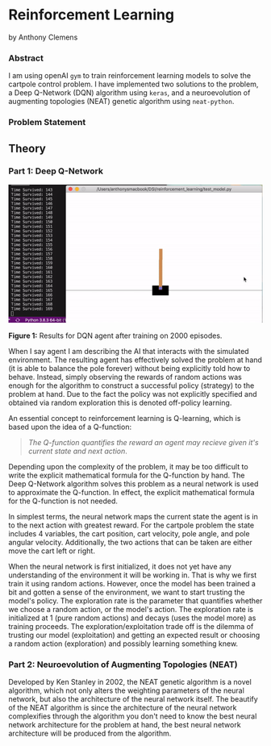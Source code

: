 # Reinforcement Learning

by Anthony Clemens


### Abstract
I am using openAI `gym` to train reinforcement learning models to solve the cartpole control problem. I have implemented two solutions to the problem, a Deep Q-Network (DQN) algorithm using `keras`, and a neuroevolution of augmenting topologies (NEAT) genetic algorithm using `neat-python`.

### Problem Statement

## Theory
### Part 1: Deep Q-Network

![](./assets/cartpole_demo.gif)

**Figure 1:** Results for DQN agent after training on 2000 episodes. 

When I say agent I am describing the AI that interacts with the simulated environment. The resulting agent has effectively solved the problem at hand (it is able to balance the pole forever) without being explicitly told how to behave. Instead, simply observing the rewards of random actions was enough for the algorithm to construct a successful policy (strategy) to the problem at hand. Due to the fact the policy was not explicitly specified and obtained via random exploration this is denoted off-policy learning.

An essential concept to reinforcement learning is Q-learning, which is based upon the idea of a Q-function: 

> *The Q-function quantifies the reward an agent may recieve given it's current state and next action*. 

 Depending upon the complexity of the problem, it may be too difficult to write the explicit mathematical formula for the Q-function by hand. The Deep Q-Network algorithm solves this problem as a neural network is used to approximate the Q-function. In effect, the explicit mathematical formula for the Q-function is not needed.

 In simplest terms, the neural network maps the current state the agent is in to the next action with greatest reward. For the cartpole problem the state includes 4 variables, the cart position, cart velocity, pole angle, and pole angular velocity. Additionally, the two actions that can be taken are either move the cart left or right.

When the neural network is first initialized, it does not yet have any understanding of the environment it will be working in. That is why we first train it using random actions. However, once the model has been trained a bit and gotten a sense of the environment, we want to start trusting the model's policy. The exploration rate is the parameter that quantifies whether we choose a random action, or the model's action. The exploration rate is initialized at 1 (pure random actions) and decays (uses the model more) as training proceeds. The exploration/exploitation trade off is the dilemma of trusting our model (exploitation) and getting an expected result or choosing a random action (exploration) and possibly learning something knew.

### Part 2: Neuroevolution of Augmenting Topologies (NEAT)

Developed by Ken Stanley in 2002, the NEAT genetic algorithm is a novel algorithm, which not only alters the weighting parameters of the neural network, but also  the architecture of the neural network itself. The beautify of the NEAT algorithm is since the architecture of the neural network complexifies through the algorithm you don't need to know the best neural network architecture for the problem at hand, the best neural network architecture will be produced from the algorithm. 




